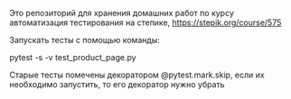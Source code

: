 Это репозиторий для хранения домашних работ по курсу автоматизация тестирования на степике, https://stepik.org/course/575  

Запускать тесты с помощью команды:  

pytest -s -v  test_product_page.py  

Старые тесты помечены декоратором @pytest.mark.skip, если их необходимо запустить, то его декоратор нужно убрать  

